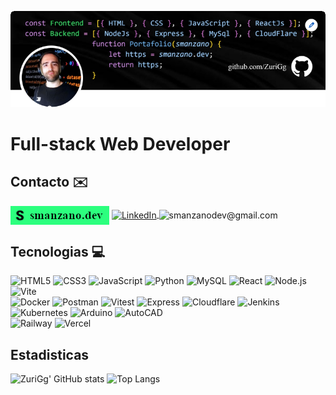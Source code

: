 ![Banner de ZuriGg](BannerGitHub.png)

# Full-stack Web Developer

## Contacto ✉️
<a href="https://smanzano.dev" target="_blank" style="text-decoration: none;">
  <img alt="smanzano.dev" src="./Boton smanzano.dev.png" style="vertical-align:middle; height: 30px; padding-left: 0px;" />
</a>
<a href="https://www.linkedin.com/in/sergio-manzano-esclapez/" target="_blank">
  <img alt="LinkedIn" src="https://img.shields.io/badge/linkedin-%230077B5.svg?&style=for-the-badge&logo=linkedin&logoColor=white" style="vertical-align:middle; height: 30px;" />
</a>
<a href="mailto:smanzanodev@gmail.com" target="_blank" style="text-decoration: none;">
  <img alt="smanzanodev@gmail.com" src="https://img.shields.io/badge/smanzanodev@gmail.com-%23D14836.svg?&style=for-the-badge&logo=gmail&logoColor=white" style="vertical-align:middle; height: 30px;" />
</a>

## Tecnologias 💻

![HTML5](https://img.shields.io/badge/html5-%23E34F26.svg?style=for-the-badge&logo=html5&logoColor=white)
![CSS3](https://img.shields.io/badge/css3-%231572B6.svg?style=for-the-badge&logo=css3&logoColor=white)
![JavaScript](https://img.shields.io/badge/javascript-%23323330.svg?style=for-the-badge&logo=javascript&logoColor=%23F7DF1E)
![Python](https://img.shields.io/badge/python-3670A0?style=for-the-badge&logo=python&logoColor=ffdd54)
![MySQL](https://img.shields.io/badge/mysql-%2300f.svg?style=for-the-badge&logo=mysql&logoColor=white)
![React](https://img.shields.io/badge/react-%2320232a.svg?style=for-the-badge&logo=react&logoColor=%2361DAFB)
![Node.js](https://img.shields.io/badge/Node.js-%2343853B.svg?style=for-the-badge&logo=node.js&logoColor=white)
![Vite](https://img.shields.io/badge/Vite-%23646CFF.svg?style=for-the-badge&logo=vite&logoColor=white)
<br/>
![Docker](https://img.shields.io/badge/Docker-%23007ACC.svg?style=for-the-badge&logo=docker&logoColor=white)
![Postman](https://img.shields.io/badge/Postman-%23FF6C37.svg?style=for-the-badge&logo=postman&logoColor=white)
![Vitest](https://img.shields.io/badge/Vitest-%232B2A32.svg?style=for-the-badge&logo=vitest&logoColor=brightgreen)
![Express](https://img.shields.io/badge/Express-%23404d59.svg?style=for-the-badge&logo=express&logoColor=white)
![Cloudflare](https://img.shields.io/badge/Cloudflare-%23000000.svg?style=for-the-badge&logo=cloudflare&logoColor=orange)
![Jenkins](https://img.shields.io/badge/Jenkins-%23D24939.svg?style=for-the-badge&logo=jenkins&logoColor=white)
<br/>
![Kubernetes](https://img.shields.io/badge/Kubernetes-%2334D7FD.svg?style=for-the-badge&logo=kubernetes&logoColor=white)
![Arduino](https://img.shields.io/badge/Arduino-%23007ACC.svg?style=for-the-badge&logo=arduino&logoColor=white)
![AutoCAD](https://img.shields.io/badge/AutoCAD-%23E62F3F.svg?style=for-the-badge&logo=autocad&logoColor=white)
<br/>
![Railway](https://img.shields.io/badge/Railway-%23000000.svg?style=for-the-badge&logo=railway&logoColor=white)
![Vercel](https://img.shields.io/badge/Vercel-%23000000.svg?style=for-the-badge&logo=vercel&logoColor=white)

## Estadisticas
![ZuriGg' GitHub stats](https://github-readme-stats.vercel.app/api?username=ZuriGg&show_icons=true&theme=dark) ![Top Langs](https://github-readme-stats.vercel.app/api/top-langs/?username=ZuriGg&layout=compact&theme=dark)

